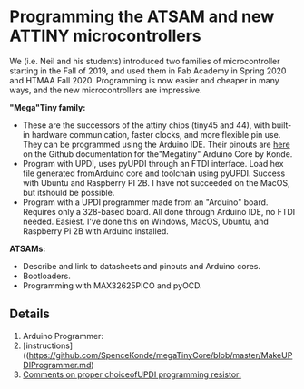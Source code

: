 # Programming the ATSAM and new ATTINY microcontrollers

We (i.e. Neil and his students) introduced two families of microcontroller starting in the Fall of 2019, and used them in Fab Academy in Spring 2020 and HTMAA Fall 2020.  Programming is now easier and cheaper in many ways, and the new microcontrollers are impressive.

**"Mega"Tiny family:** 
 * These are the successors of the attiny chips (tiny45 and 44), with built-in hardware communication, faster clocks, and more flexible pin use.   They can be programmed using the Arduino IDE.  Their pinouts are [here](https://github.com/SpenceKonde/megaTinyCore) on the Github documentation for the"Megatiny" Arduino Core by Konde.
 * Program with UPDI, uses pyUPDI through an FTDI interface.  Load hex file generated fromArduino core and toolchain using pyUPDI.  Success with Ubuntu and Raspberry PI 2B.  I have not succeeded on the MacOS, but itshould be possible.
 * Program with a UPDI programmer made from an "Arduino" board. Requires only a 328-based board.  All done through Arduino IDE, no FTDI needed.  Easiest.  I've done this on Windows, MacOS, Ubuntu, and  Raspberry Pi 2B with Arduino installed.  
 
 
 **ATSAMs:**
  * Describe and link to datasheets and pinouts and Arduino cores.
  * Bootloaders.
  * Programming with MAX32625PICO and pyOCD.
  
  ## Details
  
  1. Arduino Programmer:
   1. [instructions]((https://github.com/SpenceKonde/megaTinyCore/blob/master/MakeUPDIProgrammer.md)
   1. [Comments on proper choiceofUPDI programming resistor:](https://github.com/SpenceKonde/AVR-Guidance/blob/master/HardwareNotes/UPDISeriesResistors.md)  
